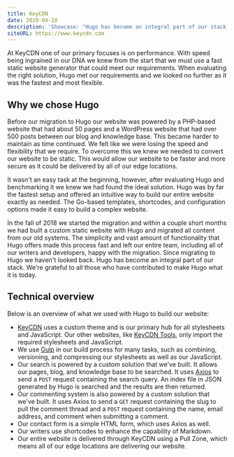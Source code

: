 ```yaml
---
title: KeyCDN
date: 2020-04-10
description: 'Showcase: "Hugo has become an integral part of our stack."'
siteURL: https://www.keycdn.com
---
```


At KeyCDN one of our primary focuses is on performance. With speed being ingrained in our DNA we knew from the start that we must use a fast static website generator that could meet our requirements. When evaluating the right solution, Hugo met our requirements and we looked no further as it was the fastest and most flexible.

## Why we chose Hugo

Before our migration to Hugo our website was powered by a PHP-based website that had about 50 pages and a WordPress website that had over 500 posts between our blog and knowledge base. This became harder to maintain as time continued. We felt like we were losing the speed and flexibility that we require. To overcome this we knew we needed to convert our website to be static. This would allow our website to be faster and more secure as it could be delivered by all of our edge locations.

It wasn't an easy task at the beginning, however, after evaluating Hugo and benchmarking it we knew we had found the ideal solution. Hugo was by far the fastest setup and offered an intuitive way to build our entire website exactly as needed. The Go-based templates, shortcodes, and configuration options made it easy to build a complex website.

In the fall of 2018 we started the migration and within a couple short months we had built a custom static website with Hugo and migrated all content from our old systems. The simplicity and vast amount of functionality that Hugo offers made this process fast and left our entire team, including all of our writers and developers, happy with the migration. Since migrating to Hugo we haven't looked back. Hugo has become an integral part of our stack. We're grateful to all those who have contributed to make Hugo what it is today.

## Technical overview

Below is an overview of what we used with Hugo to build our website:

- [KeyCDN](https://www.keycdn.com) uses a custom theme and is our primary hub for all stylesheets and JavaScript. Our other websites, like [KeyCDN Tools](https://tools.keycdn.com), only import the required stylesheets and JavaScript.
- We use [Gulp](https://gulpjs.com) in our build process for many tasks, such as combining, versioning, and compressing our stylesheets as well as our JavaScript.
- Our search is powered by a custom solution that we've built. It allows our pages, blog, and knowledge base to be searched. It uses [Axios](https://github.com/axios/axios) to send a `POST` request containing the search query. An index file in JSON generated by Hugo is searched and the results are then returned.
- Our commenting system is also powered by a custom solution that we've built. It uses Axios to send a `GET` request containing the slug to pull the comment thread and a `POST` request containing the name, email address, and comment when submitting a comment.
- Our contact form is a simple HTML form, which uses Axios as well.
- Our writers use shortcodes to enhance the capability of Markdown.
- Our entire website is delivered through KeyCDN using a Pull Zone, which means all of our edge locations are delivering our website.
